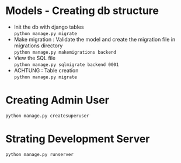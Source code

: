 
# Models - Creating db structure
 - Init the db with django tables    
    `python manage.py migrate`
 - Make migration : Validate the model and create the migration file in migrations directory    
    `python manage.py makemigrations backend` 
 - View the SQL file    
    `python manage.py sqlmigrate backend 0001`
 - ACHTUNG : Table creation     
    `python manage.py migrate`
    
    
# Creating Admin User
  `python manage.py createsuperuser`
  
# Strating Development Server
  `python manage.py runserver`
  
